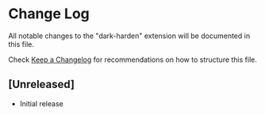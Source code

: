 # Change Log

All notable changes to the "dark-harden" extension will be documented in this file.

Check [Keep a Changelog](http://keepachangelog.com/) for recommendations on how to structure this file.

## [Unreleased]

- Initial release
